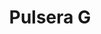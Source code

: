 ---
title: Pulsera G
date: 
draft: false

# descripcion
description : Pulsera en plata 925  y detalle en microcubic. Largo regulable.

materials: 

color: 

dimensions: Largo 16 regulable a 18,5cm

code: 03-21-0859

type: "Pulseras"

categories: []

price: $2.970,00

price_eftvo: $2.525,00

# Images
# first image will be shown in the product page
images:
  # - image: "images/path_to_image"
  # La ubicacion de las imagenes es imagenes/Pulseras/Pulseras.Microcubic/03-21-0859-pulsera-g
  - image: "./images/pulseras/microcubic/03-21-0859-pulsera-g.jpg"
---